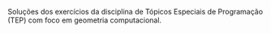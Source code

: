 Soluções dos exercícios da disciplina de Tópicos Especiais de Programação (TEP) com foco em geometria computacional.
